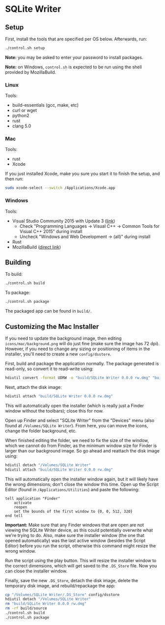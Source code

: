 # SQLite Writer

## Setup

First, install the tools that are specified per OS below. Afterwards, run:

```bash
./control.sh setup
```

**Note:** you may be asked to enter your password to install packages.

**Note:** on Windows, `control.sh` is expected to be run using the shell provided by MozillaBuild.

### Linux

Tools:

- build-essentials (gcc, make, etc)
- curl or wget
- python2
- rust
- clang 5.0

### Mac

Tools:

- rust
- Xcode

If you just installed Xcode, make you sure you start it to finish the setup, and then run:

```bash
sudo xcode-select --switch /Applications/Xcode.app
```

### Windows

Tools:

- Visual Studio Community 2015 with Update 3 ([link](https://www.visualstudio.com/vs/older-downloads/))
	- Check "Programming Languages -> Visual C++ -> Common Tools for Visual C++ 2015" during install
	- Uncheck "Windows and Web Development -> (all)" during install
- Rust
- MozillaBuild ([direct link](https://ftp.mozilla.org/pub/mozilla.org/mozilla/libraries/win32/MozillaBuildSetup-Latest.exe))

## Building

To build:

```bash
./control.sh build
```

To package:

```bash
./control.sh package
```

The packaged app can be found in `build/`.

## Customizing the Mac Installer

If you need to update the background image, then editing `icons/mac/background.png` will do just fine (make sure the image has 72 dpi). However, if you need to change any sizing or positioning of items in the installer, you'll need to create a new `config/dsstore`.

First, build and package the application normally. The package generated is read-only, so convert it to read-write using:

```bash
hdiutil convert -format UDRW -o "build/SQLite Writer 0.0.0 rw.dmg" "build/SQLite Writer 0.0.0.dmg"
```

Next, attach the disk image:

```bash
hdiutil attach "build/SQLite Writer 0.0.0 rw.dmg"
```

This will automatically open the installer (which is really just a Finder window without the toolbars); close this for now.

Open up Finder and select "SQLite Writer" from the "Devices" menu (also found at `/Volumes/SQLite Writer`). From here, you can move the icons, change the folder background, etc.

When finished editing the folder, we need to fix the size of the window, which we cannot do from Finder, as the minimum window size for Finder is larger than our background image. So go ahead and reattach the disk image using:

```bash
hdiutil detach "/Volumes/SQLite Writer"
hdiutil attach "build/SQLite Writer 0.0.0 rw.dmg"
```

This will automatically open the installer window again, but it will likely have the wrong dimensions; don't close the window this time. Open up the Script Editor (found in `/Applications/Utilities`) and paste the following:

```applescript
tell application "Finder"
	activate
	reopen
	set the bounds of the first window to {0, 0, 512, 320}
end tell
```

**Important:** Make sure that any Finder windows that are open are not viewing the SQLite Writer device, as this could potentially overwrite what we're trying to do. Also, make sure the installer window (the one that opened automatically) was the last active window (besides the Script Editor) before you run the script, otherwise this command might resize the wrong window.

Run the script using the play button. This will resize the installer window to the correct dimensions, which will get saved to the `.DS_Store` file. Now you can close the installer window.

Finally, save the new `.DS_Store`, detach the disk image, delete the temporary disk image, and rebuild/repackage the app:

```bash
cp "/Volumes/SQLite Writer/.DS_Store" config/dsstore
hdiutil detach "/Volumes/SQLite Writer"
rm "build/SQLite Writer 0.0.0 rw.dmg"
rm -rf build/source
./control.sh build
./control.sh package
```
